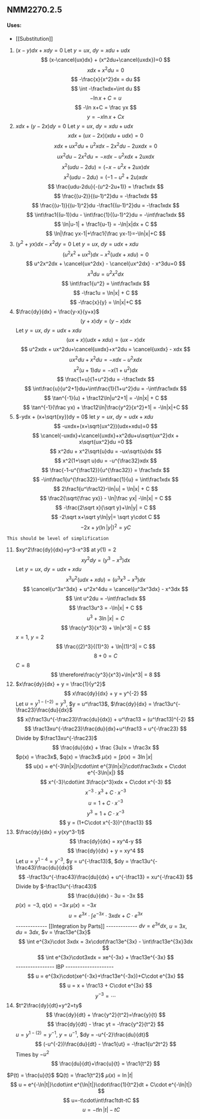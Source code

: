 ## NMM2270.2.5
#### Uses: 
- [[Substitution]]
1. $(x-y)dx +xdy = 0$
Let $y=ux$, $dy = xdu+udx$
$$ (x-\cancel{ux)dx} + (x^2du+\cancel{uxdx})=0 $$
$$ xdx + x^2du = 0 $$
$$ -\frac{x}{x^2}dx = du $$
$$ \int -\frac1xdx=\int du $$
$$ -\ln x + C = u $$
$$ -\ln x+C = \frac yx $$
$$ y = -x\ln x + Cx $$
3. $xdx + (y-2x)dy = 0$
Let $y = ux$, $dy = xdu+udx$
$$ xdx + (ux-2x)(xdu+udx)=0 $$
$$ xdx + ux^2du+u^2xdx-2x^2du-2uxdx=0 $$
$$ ux^2du-2x^2du = -xdx-u^2xdx+2uxdx $$
$$ x^2(udu-2du) = (-x-u^2x+2ux)dx $$
$$ x^2(udu-2du) = (-1-u^2+2u)xdx $$
$$ \frac{udu-2du}{-(u^2-2u+1)} = \frac1xdx $$
$$ \frac{(u-2)}{(u-1)^2}du = -\frac1xdx $$
$$ \frac{(u-1)}{(u-1)^2}du -\frac1{(u-1)^2}du = -\frac1xdx $$
$$ \int\frac1{(u-1)}du - \int\frac{1}{(u-1)^2}du = -\int\frac1xdx $$
$$ \ln|u-1| + \frac1{u-1} = -\ln|x|dx + C $$
$$ \ln|\frac yx-1|+\frac1{\frac yx-1}=-\ln|x|+C $$
5. $(y^2+yx)dx -x^2dy=0$
Let $y=ux$, $dy = udx+xdu$
$$ (u^2x^2 + ux^2)dx - x^2(udx+xdu)=0 $$
$$ u^2x^2dx + \cancel{ux^2dx} - \cancel{ux^2dx} - x^3du=0 $$
$$ x^3du = u^2x^2dx $$
$$ \int\frac1{u^2} = \int\frac1xdx $$
$$ -\frac1u = \ln|x| + C $$
$$ -\frac{x}{y} = \ln|x|+C $$
7. $\frac{dy}{dx} = \frac{y-x}{y+x}$
$$ (y+x)dy = (y-x)dx $$
Let $y = ux$, $dy = udx + xdu$
$$ (ux + x)(udx+xdu) = (ux-x)dx $$
$$ u^2xdx + ux^2du+\cancel{uxdx}+x^2du = \cancel{uxdx} - xdx $$
$$ ux^2du+x^2du = -xdx-u^2xdx $$
$$ x^2(u+1)du = -x(1+u^2)dx $$
$$ \frac{1+u}{1+u^2}du = -\frac1xdx $$
$$ \int\frac{u}{u^2+1}du+\int\frac{1}{1+u^2}du = -\int\frac1xdx $$
$$ \tan^{-1}(u) + \frac12\ln|u^2+1| = -\ln|x| + C $$
$$ \tan^{-1}(\frac yx) + \frac12\ln|\frac{y^2}{x^2}+1| = -\ln|x|+C $$
9. $-ydx + (x+\sqrt{xy})dy = 0$
let $y=ux$, $dy = udx+xdu$
$$ -uxdx+(x+\sqrt{ux^2})(udx+xdu)=0 $$
$$ \cancel{-uxdx}+\cancel{uxdx}+x^2du+u\sqrt{ux^2}dx + x\sqrt{ux^2}du =0 $$
$$ x^2du + x^2\sqrt{u}du = -ux\sqrt{u}dx $$
$$ x^2(1+\sqrt u)du = -u^{\frac32}xdx $$
$$ \frac{-1-u^{\frac12}}{u^{\frac32}} = \frac1xdx $$
$$ -\int\frac1{u^{\frac32}}-\int\frac{1}{u} = \int\frac1xdx $$
$$ 2\frac1{u^\frac12}-\ln|u| = \ln|x| + C $$
$$ \frac2{\sqrt{\frac yx}} - \ln|\frac yx| -\ln|x| = C  $$
$$ -\frac{2\sqrt x}{\sqrt y}+\ln|y| = C $$
$$ -2\sqrt x+\sqrt y\ln|y|= \sqrt y\cdot C $$
$$ -2x+y(\ln|y|)^2 = yC $$
```ad-note
This should be level of simplification
```
11. $xy^2\frac{dy}{dx}=y^3-x^3$ at $y(1) = 2$
$$ xy^2dy = (y^3-x^3)dx $$
Let $y=ux$, $dy = udx+xdu$
$$ x^3u^2(udx+xdu) = (u^3x^3 - x^3)dx $$
$$ \cancel{u^3x^3dx} + u^2x^4du = \cancel{u^3x^3dx} - x^3dx $$
$$ \int u^2du = -\int\frac1xdx $$
$$ \frac13u^3 = -\ln|x| + C $$
$$ u^3+3\ln|x| = C $$
$$ \frac{y^3}{x^3} + \ln|x^3| = C $$
$x = 1$, $y = 2$
$$ \frac{(2)^3}{(1)^3} + \ln|(1)^3| = C $$
$$ 8 + 0 = C $$
$C = 8$
$$ \therefore\frac{y^3}{x^3}+\ln|x^3| = 8 $$
15. $x\frac{dy}{dx} + y = \frac{1}{y^2}$
$$ x\frac{dy}{dx} + y = y^{-2} $$
Let $u = y^{1-(-2)} = y^3$, $y = u^\frac13$, $\frac{dy}{dx} = \frac13u^{-\frac23}\frac{du}{dx}$
$$ x(\frac13u^{-\frac23}\frac{du}{dx}) + u^\frac13 = (u^\frac13)^{-2} $$
$$ \frac13xu^{-\frac23}\frac{du}{dx}+u^\frac13 = u^{-\frac23} $$
Divide by $\frac13xu^{-\frac23}$
$$ \frac{du}{dx} + \frac {3u}x = \frac3x $$
$p(x) = \frac3x$, $q(x) = \frac3x$
$\mu(x) = \int p(x) = 3\ln|x|$
$$ u(x) = e^{-3\ln|x|}\cdot\int e^{3\ln|x|}\cdot\frac3xdx + C\cdot e^{-3\ln|x|} $$
$$ x^{-3}\cdot\int 3\frac{x^3}xdx + C\cdot x^{-3} $$
$$ x^{-3}\cdot x^3 + C\cdot x^{-3} $$
$$ u = 1 + C\cdot x^{-3} $$
$$ y^3 = 1 + C\cdot x^{-3} $$
$$ y = (1+C\cdot x^{-3})^{\frac13} $$
17. $\frac{dy}{dx} = y(xy^3-1)$
$$ \frac{dy}{dx} = xy^4-y $$
$$ \frac{dy}{dx} + y = xy^4 $$
Let $u = y^{1-4} = y^{-3}$, $y = u^{-\frac13}$, $dy = \frac13u^{-\frac43}\frac{du}{dx}$
$$ -\frac13u^{-\frac43}\frac{du}{dx} + u^{-\frac13} = xu^{-\frac43} $$
Divide by $-\frac13u^{-\frac43}$ 
$$ \frac{du}{dx} - 3u = -3x $$
$p(x) = -3$, $q(x) = -3x$
$\mu(x) = -3x$
$$ u = e^{3x}\cdot\int e^{-3x}\cdot3xdx + C\cdot e^{3x} $$
------------- [[Integration by Parts]] -------------
$dv = e^{3x}dx$, $u = 3x$, $du = 3dx$, $v = \frac13e^{3x}$ 
$$ \int e^{3x}\cdot 3xdx = 3x\cdot\frac13e^{3x} - \int\frac13e^{3x}3dx $$
$$ \int e^{3x}\cdot3xdx = xe^{-3x} + \frac13e^{-3x} $$
---------------- IBP --------------------
$$ u = e^{3x}\cdot(xe^{-3x}+\frac13e^{-3x})+C\cdot e^{3x} $$
$$ u = x + \frac13 + C\cdot e^{3x} $$
$$ y^{-3} = \cdots $$
19. $t^2\frac{dy}{dt}+y^2=ty$
$$ \frac{dy}{dt} + \frac{y^2}{t^2}=\frac{y}{t} $$
$$ \frac{dy}{dt} - \frac yt = -\frac{y^2}{t^2} $$
$u = y^{1-(2)} = y^{-1}$, $y = u^{-1}$, $dy = -u^{-2}\frac{du}{dt}$
$$ (-u^{-2})\frac{du}{dt} - \frac1{ut} = -\frac1{u^2t^2} $$
Times by $-u^{2}$ 
$$ \frac{du}{dt}+\frac{u}{t} = \frac1{t^2} $$

$P(t) = \frac{u}{t}$
$Q(t) = \frac1{t^2}$
$\mu(x) = \ln|t|$
$$ u = e^{-\ln|t|}\cdot\int e^{\ln|t|}\cdot\frac{1}{t^2}dt + C\cdot e^{-\ln|t|} $$
$$ u=-t\cdot\int\frac1tdt-tC $$
$$ u=-t\ln|t|-tC $$